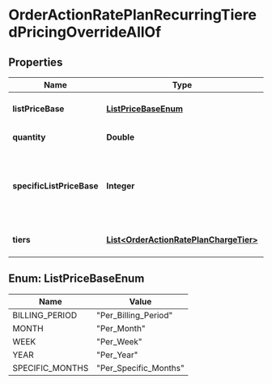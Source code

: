 

# OrderActionRatePlanRecurringTieredPricingOverrideAllOf


## Properties

| Name | Type | Description | Notes |
|------------ | ------------- | ------------- | -------------|
|**listPriceBase** | [**ListPriceBaseEnum**](#ListPriceBaseEnum) | Specifies the duration of each recurring period.  |  [optional] |
|**quantity** | **Double** | Number of units purchased.  |  [optional] |
|**specificListPriceBase** | **Integer** | The number of months for the list price base of the charge. This field is required if you set the value of the &#x60;listPriceBase&#x60; field to &#x60;Per_Specific_Months&#x60;.  |  [optional] |
|**tiers** | [**List&lt;OrderActionRatePlanChargeTier&gt;**](OrderActionRatePlanChargeTier.md) | List of cumulative pricing tiers in the charge.  |  [optional] |



## Enum: ListPriceBaseEnum

| Name | Value |
|---- | -----|
| BILLING_PERIOD | &quot;Per_Billing_Period&quot; |
| MONTH | &quot;Per_Month&quot; |
| WEEK | &quot;Per_Week&quot; |
| YEAR | &quot;Per_Year&quot; |
| SPECIFIC_MONTHS | &quot;Per_Specific_Months&quot; |



